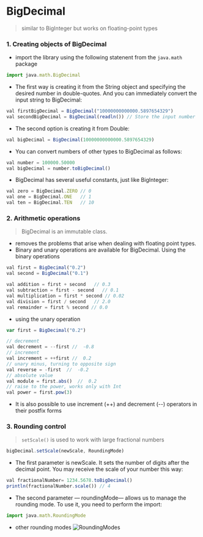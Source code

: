# BigDecimal
> similar to BigInteger but works on floating-point types

### 1. Creating objects of BigDecimal
- import the library using the following statenent from the `java.math` package
```js
import java.math.BigDecimal
```
- The first way is creating it from the String object and specifying the desired number in double-quotes. And you can immediately convert the input string to BigDecimal:
```js
val firstBigDecimal = BigDecimal("10000000000000.5897654329")
val secondBigDecimal = BigDecimal(readln()) // Store the input number
```
- The second option is creating it from Double:
```js
val bigDecimal = BigDecimal(10000000000000.5897654329)
```
- You can convert numbers of other types to BigDecimal as follows:
```js
val number = 100000.50000
val bigDecimal = number.toBigDecimal()
```
- BigDecimal has several useful constants, just like BigInteger:
```js
val zero = BigDecimal.ZERO // 0
val one = BigDecimal.ONE   // 1
val ten = BigDecimal.TEN   // 10
```


### 2. Arithmetic operations
> BigDecimal is an immutable class.
- removes the problems that arise when dealing with floating point types.
- Binary and unary operations are available for BigDecimal. Using the binary operations
```js
val first = BigDecimal("0.2")
val second = BigDecimal("0.1")

val addition = first + second   // 0.3
val subtraction = first - second   // 0.1
val multiplication = first * second // 0.02
val division = first / second   // 2.0
val remainder = first % second // 0.0
```
- using the unary operation
```js
var first = BigDecimal("0.2")

// decrement
val decrement = --first //  -0.8
// increment
val increment = ++first //  0.2
// unary minus, turning to opposite sign
val reverse = -first  //  -0.2
// absolute value
val module = first.abs()  //  0.2
// raise to the power, works only with Int
val power = first.pow(3) 
```
- It is also possible to use increment (++) and decrement (--) operators in their postfix forms


### 3. Rounding control
> `setScale()` is used to work with large fractional numbers

```js
bigDecimal.setScale(newScale, RoundingMode)
```
- The first parameter is newScale. It sets the number of digits after the decimal point. You may receive the scale of your number this way:
```js
val fractionalNumber= 1234.5678.toBigDecimal()
println(fractionalNumber.scale()) // 4
```
- The second parameter — roundingMode— allows us to manage the rounding mode. To use it, you need to perform the import:
```js
import java.math.RoundingMode
```

- other rounding modes
![RoundingModes](https://user-images.githubusercontent.com/74776297/157921721-92c3fc36-bb36-44a0-8d9a-fea7e3251729.svg)











